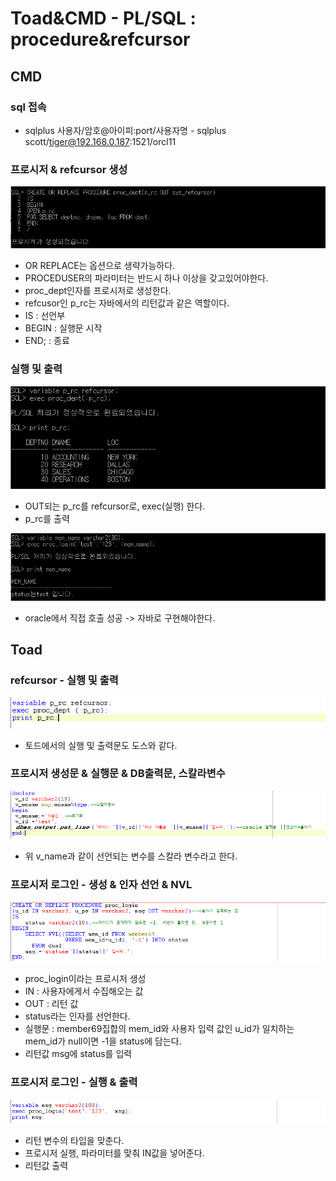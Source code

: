 # Toad&CMD - PL/SQL : procedure&refcursor

## CMD

### sql 접속

* sqlplus 사용자/암호@아이피:port/사용자명 - sqlplus scott/tiger@192.168.0.187:1521/orcl11

### 프로시저 & refcursor 생성

![](../../.gitbook/assets/1%20%288%29.png)

* OR REPLACE는 옵션으로 생략가능하다.
* PROCEDUSER의 파라미터는 반드시 하나 이상을 갖고있어야한다.
* proc\_dept인자를 프로시저로 생성한다.
* refcusor인 p\_rc는 자바에서의 리턴값과 같은 역할이다.
* IS : 선언부
* BEGIN : 실행문 시작
* END; : 종료

### 실행 및 출력

![](../../.gitbook/assets/2%20%287%29.png)

* OUT되는 p\_rc를 refcursor로, exec\(실행\) 한다.
* p\_rc를 출력

![](../../.gitbook/assets/1111.png)

* oracle에서 직접 호출 성공 -&gt; 자바로 구현해야한다.

## Toad

### refcursor - 실행 및 출력

![](../../.gitbook/assets/3%20%287%29.png)

* 토드에서의 실행 및 출력문도 도스와 같다.

### 프로시저 생성문 & 실행문 & DB출력문, 스칼라변수

![](../../.gitbook/assets/4%20%288%29.png)

* 위 v\_name과 같이 선언되는 변수를 스칼라 변수라고 한다.

### 프로시저 로그인 - 생성 & 인자 선언 & NVL 

![](../../.gitbook/assets/6%20%283%29.png)

* proc\_login이라는 프로시저 생성
* IN : 사용자에게서 수집해오는 값
* OUT : 리턴 값
* status라는 인자를 선언한다.
* 실행문 : member69집합의 mem\_id와 사용자 입력 값인 u\_id가 일치하는 mem\_id가 null이면 -1을 status에 담는다.
* 리턴값 msg에 status를 입력

### 프로시저 로그인 - 실행 & 출력

![](../../.gitbook/assets/8%20%281%29.png)

* 리턴 변수의 타입을 맞춘다.
* 프로시저 실행, 파라미터를 맞춰 IN값을 넣어준다.
* 리턴값 출력

